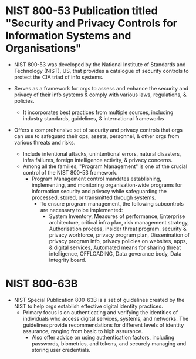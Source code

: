 #  NIST 800-53 Publication titled "Security and Privacy Controls for Information Systems and Organisations"

* NIST 800-53 was developed by the National Institute of Standards and Technology (NIST), US, that provides a catalogue of security controls to protect the CIA triad of info systems.

* Serves as a framework for orgs to assess and enhance the security and privacy of their info systems & comply with various laws, regulations, & policies.
  * It incorporates best practices from multiple sources, including industry standards, guidelines, & international frameworks

* Offers a comprehensive set of security and privacy controls that orgs can use to safeguard their ops, assets, personnel, & other orgs from various threats and risks.
  * Include intentional attacks, unintentional errors, natural disasters, infra failures, foreign intelligence activity, & privacy concerns.
  * Among all the families, "Program Management" is one of the crucial control of the NIST 800-53 framework.
    * Program Management control mandates establishing, implementing, and monitoring organisation-wide programs for information security and privacy while safeguarding the processed, stored, or transmitted through systems.
      * To ensure program management, the following subcontrols are necessary to be implemented:
        * System Inventory, Measures of performance, Enterprise architecture, critical infra plan, risk management strategy, Authorisation process, insider threat program. security & privacy workforce, privacy program plan, Dissenination of privacy program info, privacy policies on websites, apps, & digital services, Automated means for sharing threat intelligence, OFFLOADING, Data goverance body, Data integrity board.

# NIST 800-63B

* NIST Special Publication 800-63B is a set of guidelines created by the NIST to help orgs establish effective digital identity practices.
  * Primary focus is on authenticating and verifying the identities of individuals who access digital services, systems, and networks. The guidelines provide recommendations for different levels of identity assurance, ranging from basic to high assurance.
    * Also offer advice on using authentication factors, including passwords, biometrics, and tokens, and securely managing and storing user credentials.
